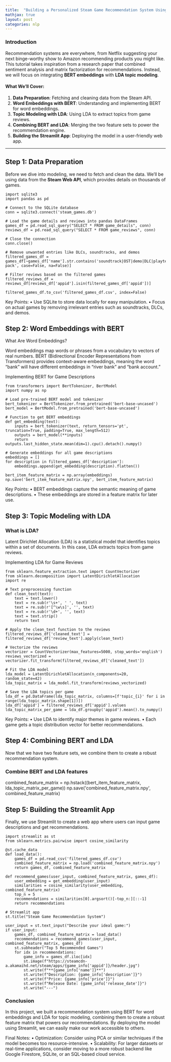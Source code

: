```yaml
---
title:  "Building a Personalized Steam Game Recommendation System Using BERT and LDA"
mathjax: true
layout: post
categories: nlp
---
```


### Introduction

Recommendation systems are everywhere, from Netflix suggesting your next binge-worthy show to Amazon recommending products you might like. This tutorial takes inspiration from a research paper that combined sentiment analysis and matrix factorization for recommendations. Instead, we will focus on integrating **BERT embeddings** with **LDA topic modeling**.

#### What We’ll Cover:
1. **Data Preparation**: Fetching and cleaning data from the Steam API.  
2. **Word Embeddings with BERT**: Understanding and implementing BERT for word embeddings.  
3. **Topic Modeling with LDA**: Using LDA to extract topics from game reviews.  
4. **Combining BERT and LDA**: Merging the two feature sets to power the recommendation engine.  
5. **Building the Streamlit App**: Deploying the model in a user-friendly web app.

---

## Step 1: Data Preparation

Before we dive into modeling, we need to fetch and clean the data. We’ll be using data from the **Steam Web API**, which provides details on thousands of games.

```python3
import sqlite3
import pandas as pd

# Connect to the SQLite database
conn = sqlite3.connect('steam_games.db')

# Load the game details and reviews into pandas DataFrames
games_df = pd.read_sql_query("SELECT * FROM game_details", conn)
reviews_df = pd.read_sql_query("SELECT * FROM game_reviews", conn)

# Close the connection
conn.close()

# Remove unwanted entries like DLCs, soundtracks, and demos
filtered_games_df = games_df[~games_df['name'].str.contains('soundtrack|OST|demo|DLC|playtest|resource pack', case=False, na=False)]

# Filter reviews based on the filtered games
filtered_reviews_df = reviews_df[reviews_df['appid'].isin(filtered_games_df['appid'])]

filtered_games_df.to_csv('filtered_games_df.csv', index=False)
```

Key Points:
	•	Use SQLite to store data locally for easy manipulation.
	•	Focus on actual games by removing irrelevant entries such as soundtracks, DLCs, and demos.

## Step 2: Word Embeddings with BERT

What Are Word Embeddings?

Word embeddings map words or phrases from a vocabulary to vectors of real numbers. BERT (Bidirectional Encoder Representations from Transformers) provides context-aware embeddings, meaning the word “bank” will have different embeddings in “river bank” and “bank account.”

Implementing BERT for Game Descriptions

```python3
from transformers import BertTokenizer, BertModel
import numpy as np

# Load pre-trained BERT model and tokenizer
bert_tokenizer = BertTokenizer.from_pretrained('bert-base-uncased')
bert_model = BertModel.from_pretrained('bert-base-uncased')

# Function to get BERT embeddings
def get_embedding(text):
    inputs = bert_tokenizer(text, return_tensors='pt', truncation=True, padding=True, max_length=512)
    outputs = bert_model(**inputs)
    return outputs.last_hidden_state.mean(dim=1).cpu().detach().numpy()

# Generate embeddings for all game descriptions
embeddings = []
for description in filtered_games_df['description']:
    embeddings.append(get_embedding(description).flatten())

bert_item_feature_matrix = np.array(embeddings)
np.save('bert_item_feature_matrix.npy', bert_item_feature_matrix)
```

Key Points:
	•	BERT embeddings capture the semantic meaning of game descriptions.
	•	These embeddings are stored in a feature matrix for later use.

## Step 3: Topic Modeling with LDA

 ### What is LDA?

Latent Dirichlet Allocation (LDA) is a statistical model that identifies topics within a set of documents. In this case, LDA extracts topics from game reviews.

Implementing LDA for Game Reviews

```python3
from sklearn.feature_extraction.text import CountVectorizer
from sklearn.decomposition import LatentDirichletAllocation
import re

# Text preprocessing function
def clean_text(text):
    text = text.lower()
    text = re.sub(r'\s+', ' ', text)
    text = re.sub(r'[^\w\s]', '', text)
    text = re.sub(r'\d+', '', text)
    text = text.strip()
    return text

# Apply the clean_text function to the reviews
filtered_reviews_df['cleaned_text'] = filtered_reviews_df['review_text'].apply(clean_text)

# Vectorize the reviews
vectorizer = CountVectorizer(max_features=5000, stop_words='english')
reviews_vectorized = vectorizer.fit_transform(filtered_reviews_df['cleaned_text'])

# Fit the LDA model
lda_model = LatentDirichletAllocation(n_components=20, random_state=42)
lda_topic_matrix = lda_model.fit_transform(reviews_vectorized)

# Save the LDA topics per game
lda_df = pd.DataFrame(lda_topic_matrix, columns=[f'topic_{i}' for i in range(lda_topic_matrix.shape[1])])
lda_df['appid'] = filtered_reviews_df['appid'].values
lda_topic_matrix_per_game = lda_df.groupby('appid').mean().to_numpy()
```

Key Points:
	•	Use LDA to identify major themes in game reviews.
	•	Each game gets a topic distribution vector for better recommendations.

## Step 4: Combining BERT and LDA

Now that we have two feature sets, we combine them to create a robust recommendation system.

### Combine BERT and LDA features
combined_feature_matrix = np.hstack((bert_item_feature_matrix, lda_topic_matrix_per_game))
np.save('combined_feature_matrix.npy', combined_feature_matrix)

## Step 5: Building the Streamlit App

Finally, we use Streamlit to create a web app where users can input game descriptions and get recommendations.

```python3
import streamlit as st
from sklearn.metrics.pairwise import cosine_similarity

@st.cache_data
def load_data():
    games_df = pd.read_csv('filtered_games_df.csv')
    combined_feature_matrix = np.load('combined_feature_matrix.npy')
    return games_df, combined_feature_matrix

def recommend_games(user_input, combined_feature_matrix, games_df):
    user_embedding = get_embedding(user_input)
    similarities = cosine_similarity(user_embedding, combined_feature_matrix)
    top_n = 5
    recommendations = similarities[0].argsort()[-top_n:][::-1]
    return recommendations

# Streamlit app
st.title("Steam Game Recommendation System")

user_input = st.text_input("Describe your ideal game:")
if user_input:
    games_df, combined_feature_matrix = load_data()
    recommendations = recommend_games(user_input, combined_feature_matrix, games_df)
    st.subheader("Top 5 Recommended Games")
    for idx in recommendations:
        game_info = games_df.iloc[idx]
        st.image(f"https://steamcdn-a.akamaihd.net/steam/apps/{game_info['appid']}/header.jpg")
        st.write(f"**{game_info['name']}**")
        st.write(f"Description: {game_info['description']}")
        st.write(f"Price: {game_info['price']}")
        st.write(f"Release Date: {game_info['release_date']}")
        st.write("---")
```

### Conclusion

In this project, we built a recommendation system using BERT for word embeddings and LDA for topic modeling, combining them to create a robust feature matrix that powers our recommendations. By deploying the model using Streamlit, we can easily make our work accessible to others.

Final Notes:
	•	Optimization: Consider using PCA or similar techniques if the model becomes too resource-intensive.
	•	Scalability: For larger datasets or real-time applications, consider moving to a more robust backend like Google Firestore, SQLite, or an SQL-based cloud service.

